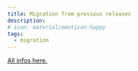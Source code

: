 ```yaml
---
title: Migration from previous releases
description:
# icon: material/emoticon-happy
tags:
  - migration
---
```


[All infos here.](../compatibility.md#migrate-citygml-or-cityjson-data)
